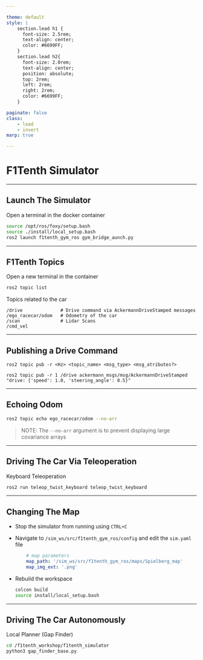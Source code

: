 ```yaml
---

theme: default
style: |
    section.lead h1 {
      font-size: 2.5rem;
      text-align: center;
      color: #6699FF;
    }
    section.lead h2{
      font-size: 2.0rem;
      text-align: center;
      position: absolute;
      top: 2rem;
      left: 2rem;
      right: 2rem;
      color: #6699FF;
    }

paginate: false
class:
    - lead
    - invert
marp: true

---
```


# F1Tenth Simulator

---

## Launch The Simulator

Open a terminal in the docker container
```sh
source /opt/ros/foxy/setup.bash
source ./install/local_setup.bash
ros2 launch f1tenth_gym_ros gym_bridge_aunch.py
```

---

## F1Tenth Topics

Open a new terminal in the container
```sh
ros2 topic list
```
Topics related to the car
```
/drive              # Drive command via AckermannDriveStamped messages
/ego_racecar/odom   # Odometry of the car
/scan               # Lidar Scans
/cmd_vel            
```
<!-- ros2 topic pub /drive {...}
ros2 topic echo /laser -->
---

## Publishing a Drive Command

`ros2 topic pub -r <Hz> <topic_name> <msg_type> <msg_atributes?>`

`ros2 topic pub -r 1 /drive ackermann_msgs/msg/AckermannDriveStamped "drive: {'speed': 1.0, 'steering_angle': 0.5}"`

---

## Echoing Odom

```sh
ros2 topic echo ego_racecar/odom --no-arr
```

> NOTE: The `--no-arr` argument is to prevent displaying large covariance arrays

---
## Driving The Car Via Teleoperation

Keyboard Teleoperation
```sh
ros2 run teleop_twist_keyboard teleop_twist_keyboard
```

---

## Changing The Map

- Stop the simulator from running using `CTRL+C`
- Navigate to `/sim_ws/src/f1tenth_gym_ros/config` and edit the `sim.yaml` file
  ```yaml
      # map parameters
      map_path: '/sim_ws/src/f1tenth_gym_ros/maps/Spielberg_map'
      map_img_ext: '.png'
  ```

- Rebuild the workspace
  ```sh
  colcon build
  source install/local_setup.bash
  ```

---

## Driving The Car Autonomously

Local Planner (Gap Finder)
```sh
cd /f1tenth_workshop/f1tenth_simulator
python3 gap_finder_base.py
```

<!-- ---

## Adding An Opponent Car (Opponent car is invisible what do)

In the same file
```yaml
    # opponent parameters
    num_agent: 2
```

Rebuild the workspace
```sh
colcon build
source install/local_setup.bash
``` -->